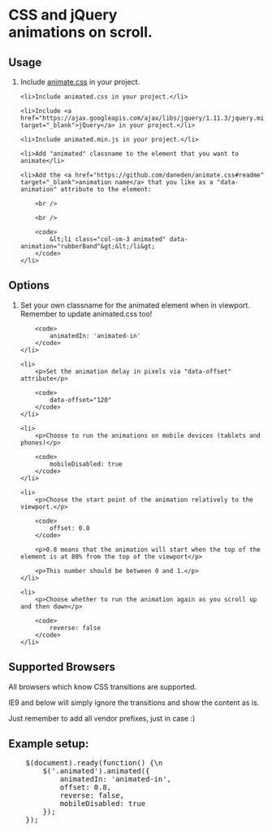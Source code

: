 <h1>CSS and jQuery <br />animations on scroll.</h1>

<h2>Usage</h2>

<ol>
	<li>Include <a href="https://daneden.github.io/animate.css/" target="_blank">animate.css</a> in your project.</li>

	<li>Include animated.css in your project.</li>
	
	<li>Include <a href="https://ajax.googleapis.com/ajax/libs/jquery/1.11.3/jquery.min.js" target="_blank">jQuery</a> in your project.</li>
	
	<li>Include animated.min.js in your project.</li>
	
	<li>Add "animated" classname to the element that you want to animate</li>

	<li>Add the <a href="https://github.com/daneden/animate.css#readme" target="_blank">animation name</a> that you like as a "data-animation" attribute to the element: 

		<br />

		<br />

		<code>
			&lt;li class="col-sm-3 animated" data-animation="rubberBand"&gt;&lt;/li&gt;
		</code>
	</li>
</ol>

<h2>Options</h2>

<ol>
	<li>
		<p>Set your own classname for the animated element when in viewport. Remember to update animated.css too!</p>

		<code>
			animatedIn: 'animated-in'
		</code>
	</li>

	<li>
		<p>Set the animation delay in pixels via "data-offset" attribute</p>

		<code>
			data-offset="120"
		</code>
	</li>

	<li>
		<p>Choose to run the animations on mobile devices (tablets and phones)</p>

		<code>
			mobileDisabled: true
		</code>
	</li>

	<li>
		<p>Choose the start point of the animation relatively to the viewport.</p>

		<code>
			offset: 0.8
		</code>

		<p>0.8 means that the animation will start when the top of the element is at 80% from the top of the viewport</p>

		<p>This number should be between 0 and 1.</p>
	</li>

	<li>
		<p>Choose whether to run the animation again as you scroll up and then down</p>

		<code>
			reverse: false
		</code>
	</li>
</ol>

<h2>Supported Browsers</h2>

<p>All browsers which know CSS transitions are supported.</p>

<p>IE9 and below will simply ignore the transitions and show the content as is.</p>

<p>Just remember to add all vendor prefixes, just in case :)</p>

<h2>Example setup:</h2>

<pre>
	$(document).ready(function() {\n
		$('.animated').animated({
			animatedIn: 'animated-in',
			offset: 0.8,
			reverse: false,
			mobileDisabled: true
		});
	});
</pre>